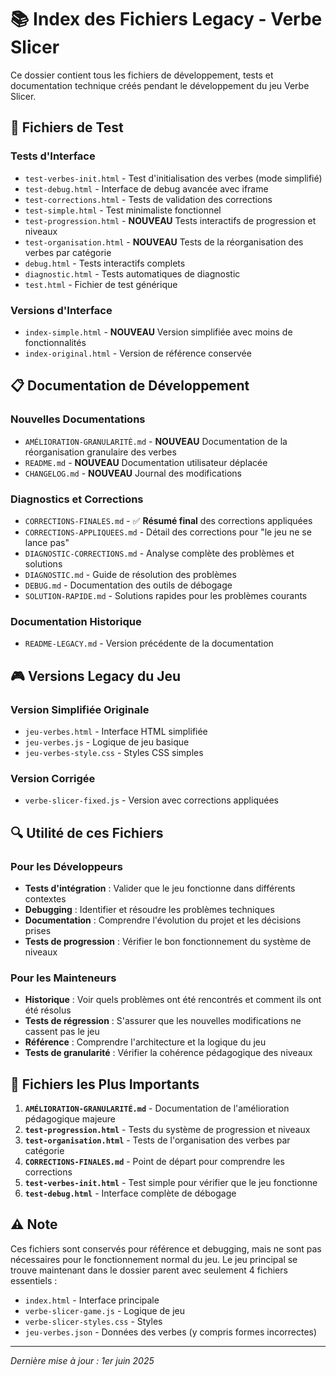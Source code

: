 # 📚 Index des Fichiers Legacy - Verbe Slicer

Ce dossier contient tous les fichiers de développement, tests et documentation technique créés pendant le développement du jeu Verbe Slicer.

## 🧪 Fichiers de Test

### Tests d'Interface
- `test-verbes-init.html` - Test d'initialisation des verbes (mode simplifié)
- `test-debug.html` - Interface de debug avancée avec iframe
- `test-corrections.html` - Tests de validation des corrections
- `test-simple.html` - Test minimaliste fonctionnel
- `test-progression.html` - **NOUVEAU** Tests interactifs de progression et niveaux
- `test-organisation.html` - **NOUVEAU** Tests de la réorganisation des verbes par catégorie
- `debug.html` - Tests interactifs complets
- `diagnostic.html` - Tests automatiques de diagnostic
- `test.html` - Fichier de test générique

### Versions d'Interface
- `index-simple.html` - **NOUVEAU** Version simplifiée avec moins de fonctionnalités
- `index-original.html` - Version de référence conservée

## 📋 Documentation de Développement

### Nouvelles Documentations
- `AMÉLIORATION-GRANULARITÉ.md` - **NOUVEAU** Documentation de la réorganisation granulaire des verbes
- `README.md` - **NOUVEAU** Documentation utilisateur déplacée
- `CHANGELOG.md` - **NOUVEAU** Journal des modifications

### Diagnostics et Corrections
- `CORRECTIONS-FINALES.md` - ✅ **Résumé final** des corrections appliquées
- `CORRECTIONS-APPLIQUEES.md` - Détail des corrections pour "le jeu ne se lance pas"
- `DIAGNOSTIC-CORRECTIONS.md` - Analyse complète des problèmes et solutions
- `DIAGNOSTIC.md` - Guide de résolution des problèmes
- `DEBUG.md` - Documentation des outils de débogage
- `SOLUTION-RAPIDE.md` - Solutions rapides pour les problèmes courants

### Documentation Historique
- `README-LEGACY.md` - Version précédente de la documentation

## 🎮 Versions Legacy du Jeu

### Version Simplifiée Originale
- `jeu-verbes.html` - Interface HTML simplifiée
- `jeu-verbes.js` - Logique de jeu basique
- `jeu-verbes-style.css` - Styles CSS simples

### Version Corrigée
- `verbe-slicer-fixed.js` - Version avec corrections appliquées

## 🔍 Utilité de ces Fichiers

### Pour les Développeurs
- **Tests d'intégration** : Valider que le jeu fonctionne dans différents contextes
- **Debugging** : Identifier et résoudre les problèmes techniques
- **Documentation** : Comprendre l'évolution du projet et les décisions prises
- **Tests de progression** : Vérifier le bon fonctionnement du système de niveaux

### Pour les Mainteneurs
- **Historique** : Voir quels problèmes ont été rencontrés et comment ils ont été résolus
- **Tests de régression** : S'assurer que les nouvelles modifications ne cassent pas le jeu
- **Référence** : Comprendre l'architecture et la logique du jeu
- **Tests de granularité** : Vérifier la cohérence pédagogique des niveaux

## 📌 Fichiers les Plus Importants

1. **`AMÉLIORATION-GRANULARITÉ.md`** - Documentation de l'amélioration pédagogique majeure
2. **`test-progression.html`** - Tests du système de progression et niveaux
3. **`test-organisation.html`** - Tests de l'organisation des verbes par catégorie
4. **`CORRECTIONS-FINALES.md`** - Point de départ pour comprendre les corrections
5. **`test-verbes-init.html`** - Test simple pour vérifier que le jeu fonctionne
6. **`test-debug.html`** - Interface complète de débogage

## ⚠️ Note

Ces fichiers sont conservés pour référence et debugging, mais ne sont pas nécessaires pour le fonctionnement normal du jeu. Le jeu principal se trouve maintenant dans le dossier parent avec seulement 4 fichiers essentiels :

- `index.html` - Interface principale
- `verbe-slicer-game.js` - Logique de jeu
- `verbe-slicer-styles.css` - Styles
- `jeu-verbes.json` - Données des verbes (y compris formes incorrectes)

---

*Dernière mise à jour : 1er juin 2025* 